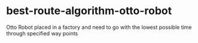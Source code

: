 # best-route-algorithm-otto-robot
Otto Robot placed in a factory and need to go with the lowest possible time through specified way points
